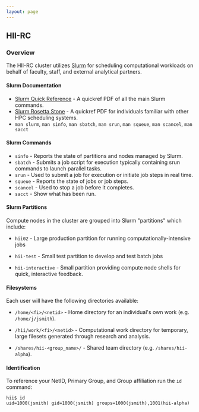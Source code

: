 ```yaml
---
layout: page
---
```


## HII-RC

### Overview

The HII-RC cluster utilizes [Slurm](http://slurm.schedmd.com) for scheduling
computational workloads on behalf of faculty, staff, and external analytical partners.

#### Slurm Documentation

- [Slurm Quick Reference](http://slurm.schedmd.com/pdfs/summary.pdf) - A quickref PDF of all the main Slurm commands.
- [Slurm Rosetta Stone](http://slurm.schedmd.com/rosetta.pdf) - A quickref PDF for individuals familiar with other HPC scheduling systems.
- `man slurm`, `man sinfo`, `man sbatch`, `man srun`, `man squeue`, `man scancel`, `man sacct`

#### Slurm Commands

- `sinfo` - Reports the state of partitions and nodes managed by Slurm.
- `sbatch` - Submits a job script for execution typically containing srun commands to launch parallel tasks.
- `srun` - Used to submit a job for execution or initiate job steps in real time.
- `squeue` - Reports the state of jobs or job steps.
- `scancel` - Used to stop a job before it completes.
- `sacct` - Show what has been run.

#### Slurm Partitions

Compute nodes in the cluster are grouped into Slurm "partitions" which include:

- `hii02` - Large production partition for running computationally-intensive jobs

- `hii-test` - Small test partition to develop and test batch jobs

- `hii-interactive` - Small partition providing compute node shells for quick, interactive feedback.

#### Filesystems

Each user will have the following directories available:

- `/home/<fi>/<netid>` - Home directory for an individual's own work (e.g. `/home/j/jsmith`).

- `/hii/work/<fi>/<netid>` - Computational work directory for temporary, large filesets generated through research and analysis.

- `/shares/hii-<group_name>/` - Shared team directory (e.g. `/shares/hii-alpha`).

#### Identification

To reference your NetID, Primary Group, and Group affiliation run the `id` command:

```
hii$ id
uid=1000(jsmith) gid=1000(jsmith) groups=1000(jsmith),1001(hii-alpha)
```

